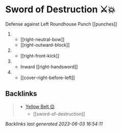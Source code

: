 # Sword of Destruction ⚔️💥

Defense against Left Roundhouse Punch
[[punches]]

1.  - [[right-neutral-bow]]
    - [[right-outward-block]]
2.  - [[right-front-kick]]
3.  - Inward [[right-handsword]]
4.  - [[cover-right-before-left]]

## Backlinks

> - [Yellow Belt 🟡](..\belts\yellow.md)
>   - [[sword-of-destruction]]

_Backlinks last generated 2023-06-03 16:54:11_
